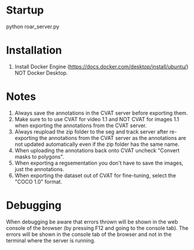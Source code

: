 # Startup
python roar_server.py

# Installation
1. Install Docker Engine (https://docs.docker.com/desktop/install/ubuntu/) NOT Docker Desktop.

# Notes
1. Always save the annotations in the CVAT server before exporting them.
2. Make sure to to use CVAT for video 1.1 and NOT CVAT for images 1.1 when exporting the annotations from the CVAT server.
3. Always reupload the zip folder to the seg and track server after re-exporting the annotations from the CVAT server as the annotations are not updated automatically even if the zip folder has the same name.
4. When uploading the annotations back onto CVAT uncheck "Convert masks to polygons".
5. When exporting a regsementation you don't have to save the images, just the annotations.
6. When exporting the dataset out of CVAT for fine-tuning, select the "COCO 1.0" format.

# Debugging
When debugging be aware that errors thrown will be shown in the web console of the browser (by pressing F12 and going to the console tab). The errors will be shown in the console tab of the browser and not in the terminal where the server is running. 